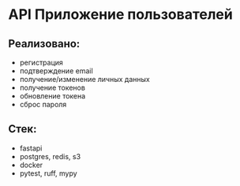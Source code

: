 # API Приложение пользователей
## Реализовано:
- регистрация
- подтверждение email
- получение/изменение личных данных
- получение токенов
- обновление токена
- сброс пароля
## Стек:
- fastapi
- postgres, redis, s3
- docker
- pytest, ruff, mypy